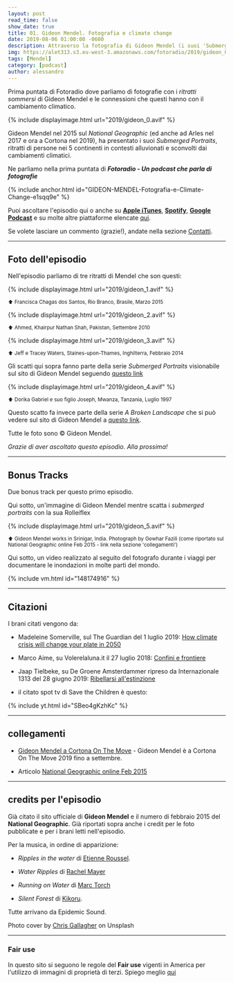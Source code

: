 ```yaml
---
layout: post
read_time: false
show_date: true
title: 01. Gideon Mendel. Fotografia e climate change
date: 2019-08-06 01:00:00 -0600
description: Attraverso la fotografia di Gideon Mendel (i suoi 'Submerged Portraits') Fotoradio racconta i danni del climate change
img: https://alet313.s3.eu-west-3.amazonaws.com/fotoradio/2019/gideon_0b.avif
tags: [Mendel]
category: [podcast]
author: alessandro
---
```


Prima puntata di Fotoradio dove parliamo di fotografie con i _ritratti sommersi_ di Gideon Mendel e le connessioni che questi hanno con il cambiamento climatico.

{% include displayimage.html url="2019/gideon_0.avif" %}

Gideon Mendel nel 2015 sul _National Geographic_ (ed anche ad Arles nel 2017 e ora a Cortona nel 2019), ha presentato i suoi _Submerged Portraits_, ritratti di persone nei 5 continenti in contesti alluvionati e sconvolti dai cambiamenti climatici.

Ne parliamo nella prima puntata di **_Fotoradio - Un podcast che parla di fotografie_**

{% include anchor.html id="GIDEON-MENDEL-Fotografia-e-Climate-Change-e1sqq9e" %}

Puoi ascoltare l'episodio qui o anche su [**Apple iTunes**](https://links.fotoradio.info/apple), [**Spotify**](https://links.fotoradio.info/spotify), [**Google Podcast**](https://links.fotoradio.info/google) e su molte altre piattaforme elencate [qui](/static_page/listen/).

Se volete lasciare un commento (grazie!), andate nella sezione [Contatti](/contact/).

- - -

## Foto dell'episodio

Nell'episodio parliamo di tre ritratti di Mendel che son questi:

{% include displayimage.html url="2019/gideon_1.avif" %}

<small>⬆︎ Francisca Chagas dos Santos, Rio Branco, Brasile, Marzo 2015
</small>

{% include displayimage.html url="2019/gideon_2.avif" %}

<small>⬆︎ Ahmed, Khairpur Nathan Shah, Pakistan, Settembre 2010</small>

{% include displayimage.html url="2019/gideon_3.avif" %}

<small>⬆︎ Jeff e Tracey Waters, Staines-upon-Thames, Inghilterra, Febbraio 2014 </small>

Gli scatti qui sopra fanno parte della serie _Submerged Portraits_ visionabile sul sito di Gideon Mendel seguendo [questo link](http://gideonmendel.com/submerged-portraits/)

{% include displayimage.html url="2019/gideon_4.avif" %}

<small>⬆︎ Dorika Gabriel e suo figlio Joseph, Mwanza, Tanzania, Luglio 1997</small>

Questo scatto fa invece parte della serie _A Broken Landscape_ che si può vedere sul sito di Gideon Mendel a [questo link](http://gideonmendel.com/a-broken-landscape/).

Tutte le foto sono © Gideon Mendel.

_Grazie di aver ascoltato questo episodio. Alla prossima!_


- - -

## Bonus Tracks

Due bonus track per questo primo episodio.

Qui sotto, un'immagine di Gideon Mendel mentre scatta i _submerged portraits_ con la sua Rolleiflex

{% include displayimage.html url="2019/gideon_5.avif" %}

<small>⬆︎ Gideon Mendel works in Srinigar, India. Photograph by Gowhar Fazili (come riportato sul National Geographic online Feb 2015 - link nella sezione 'collegamenti')</small>

Qui sotto, un video realizzato al seguito del fotografo durante i viaggi per documentare le inondazioni in molte parti del mondo.

{% include vm.html id="148174916" %}


- - -

## Citazioni

I brani citati vengono da:

- Madeleine Somerville, sul The Guardian del 1 luglio 2019: [How climate crisis will change your plate in 2050](https://www.theguardian.com/lifeandstyle/2019/jun/30/climate-crisis-food-global-heating-emergency)

- Marco Aime, su Volerelaluna.it il 27 luglio 2018: [Confini e frontiere](https://volerelaluna.it/in-primo-piano/2018/07/27/confini-e-frontiere/)

- Jaap Tielbeke, su De Groene Amsterdammer ripreso da Internazionale 1313 del 28 giugno 2019: [Ribellarsi all'estinzione](https://www.internazionale.it/)

- il citato spot tv di Save the Children è questo:

{% include yt.html id="SBeo4gKzhKc" %}

<!--
- - -
### Errata corrige
-->
- - -

## collegamenti

- [Gideon Mendel a Cortona On The Move](https://www.cortonaonthemove.com/exhibit/gideon-mendel/) - Gideon Mendel è a Cortona On The Move 2019 fino a settembre.

- Articolo [National Geographic online Feb 2015](https://www.nationalgeographic.com/photography/proof/2015/01/15/gideon-mendels-portraits-from-a-drowning-world/)


- - -

## credits per l'episodio

Già citato il sito ufficiale di **Gideon Mendel** e il numero di febbraio 2015 del **National Geographic**. Già riportati sopra anche i credit per le foto pubblicate e per i brani letti nell'episodio.

Per la musica, in ordine di apparizione:

- _Ripples in the water_ di [Etienne Roussel](https://www.epidemicsound.com/search/?term=Etienne%20Roussel).

- _Water Ripples_ di [Rachel Mayer](https://www.epidemicsound.com/search/?term=Rachel%20Meyer)

- _Running on Water_ di [Marc Torch](https://www.epidemicsound.com/search/?term=Marc%20Torch)

- _Silent Forest_ di [Kikoru](https://www.epidemicsound.com/search/?term=Kikoru).

Tutte arrivano da Epidemic Sound.

Photo cover by [Chris Gallagher](https://unsplash.com/@chriswebdog) on Unsplash

- - -

### Fair use

In questo sito si seguono le regole del **Fair use** vigenti in America per l'utilizzo di immagini di proprietà di terzi. Spiego meglio [qui](../../fair_use.html)
